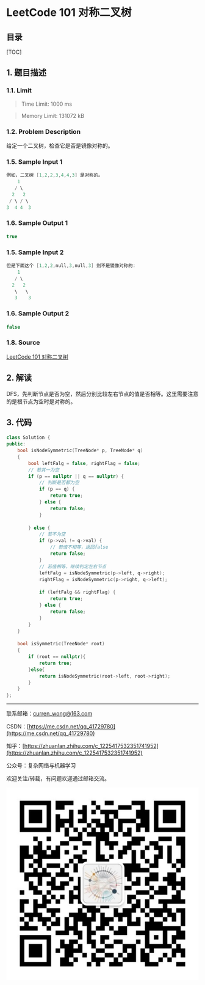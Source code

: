 LeetCode 101 对称二叉树
===

目录
---

[TOC]

## 1. 题目描述

### 1.1. Limit

>Time Limit: 1000 ms

>Memory Limit: 131072 kB

### 1.2. Problem Description

给定一个二叉树，检查它是否是镜像对称的。

### 1.5. Sample Input 1

```cpp
例如，二叉树 [1,2,2,3,4,4,3] 是对称的。
    1
   / \
  2   2
 / \ / \
3  4 4  3
```

### 1.6. Sample Output 1

```cpp
true
```

### 1.5. Sample Input 2

```cpp
但是下面这个 [1,2,2,null,3,null,3] 则不是镜像对称的:
    1
   / \
  2   2
   \   \
   3    3
```

### 1.6. Sample Output 2

```cpp
false
```

### 1.8. Source

[LeetCode 101 对称二叉树](https://leetcode-cn.com/problems/symmetric-tree/)

## 2. 解读

DFS，先判断节点是否为空，然后分别比较左右节点的值是否相等。这里需要注意的是根节点为空时是对称的。

## 3. 代码

```cpp
class Solution {
public:
    bool isNodeSymmetric(TreeNode* p, TreeNode* q)
    {
        bool leftFalg = false, rightFlag = false;
        // 若其一为空
        if (p == nullptr || q == nullptr) {
            // 判断是否都为空
            if (p == q) {
                return true;
            } else {
                return false;
            }

        } else {
            // 若不为空
            if (p->val != q->val) {
                // 若值不相等，返回false
                return false;
            }
            // 若值相等，继续判定左右节点
            leftFalg = isNodeSymmetric(p->left, q->right);
            rightFlag = isNodeSymmetric(p->right, q->left);

            if (leftFalg && rightFlag) {
                return true;
            } else {
                return false;
            }
        }
    }

    bool isSymmetric(TreeNode* root)
    {
        if (root == nullptr){
            return true;
        }else{
            return isNodeSymmetric(root->left, root->right);
        }
    }
};
```

---

联系邮箱：curren_wong@163.com

CSDN：[https://me.csdn.net/qq_41729780](https://me.csdn.net/qq_41729780)

知乎：[https://zhuanlan.zhihu.com/c_1225417532351741952](https://zhuanlan.zhihu.com/c_1225417532351741952)

公众号：复杂网络与机器学习

欢迎关注/转载，有问题欢迎通过邮箱交流。

![二维码](../../../img/WeChat/QRCode.jpg)
